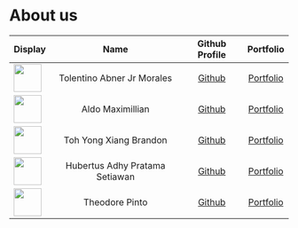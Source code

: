 # About us

Display | Name | Github Profile | Portfolio 
--------|:----:|:--------------:|:---------:
<a href="url"><img src="https://via.placeholder.com/100.png?text=Photo" style="vertical-align:middle" height="50" width="50"></a> | Tolentino Abner Jr Morales| [Github](https://github.com/abnermtj) | [Portfolio](team/abnermtj.md) 
<a href="url"><img src="https://avatars2.githubusercontent.com/u/60168552?s=400&u=70ed3bb19e26b16aadf133b9ff21ee01345defff&v=4" style="vertical-align:middle" height="50" width="50"></a> | Aldo Maximillian | [Github](https://github.com/domaxi) | [Portfolio](team/aldomax.md)
<a href="url"><img src="https://avatars0.githubusercontent.com/u/60382521?s=400&u=cf1fd251902a9305731ac4732d85abb1f83c6755&v=4" style="vertical-align:middle" height="50" width="50"></a> | Toh Yong Xiang Brandon | [Github](https://github.com/brandontoh) | [Portfolio](team/brandontoh.md)
<a href="url"><img src="https://avatars1.githubusercontent.com/u/54772103?s=460&u=aaf323e6171a155d2080ea54e18a429e81d8bb55&v=4" style="vertical-align:middle" height="50" width="50"></a> | Hubertus Adhy Pratama Setiawan | [Github](https://github.com/adhy-p) | [Portfolio](team/adhy-p.md)
<a href="url"><img src="https://i.ibb.co/0Ygn4Sr/theoPPP.jpg" style="vertical-align:middle" height="50" width="50"></a> | Theodore Pinto | [Github](https://github.com/theopin) | [Portfolio](team/theopin.md)

